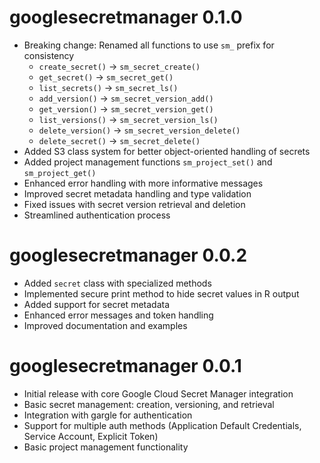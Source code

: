 # googlesecretmanager 0.1.0

* Breaking change: Renamed all functions to use `sm_` prefix for consistency
  * `create_secret()` → `sm_secret_create()`
  * `get_secret()` → `sm_secret_get()`
  * `list_secrets()` → `sm_secret_ls()`
  * `add_version()` → `sm_secret_version_add()`
  * `get_version()` → `sm_secret_version_get()`
  * `list_versions()` → `sm_secret_version_ls()`
  * `delete_version()` → `sm_secret_version_delete()`
  * `delete_secret()` → `sm_secret_delete()`
* Added S3 class system for better object-oriented handling of secrets
* Added project management functions `sm_project_set()` and `sm_project_get()`
* Enhanced error handling with more informative messages
* Improved secret metadata handling and type validation
* Fixed issues with secret version retrieval and deletion
* Streamlined authentication process

# googlesecretmanager 0.0.2

* Added `secret` class with specialized methods
* Implemented secure print method to hide secret values in R output
* Added support for secret metadata
* Enhanced error messages and token handling
* Improved documentation and examples

# googlesecretmanager 0.0.1

* Initial release with core Google Cloud Secret Manager integration
* Basic secret management: creation, versioning, and retrieval
* Integration with gargle for authentication
* Support for multiple auth methods (Application Default Credentials, Service Account, Explicit Token)
* Basic project management functionality
